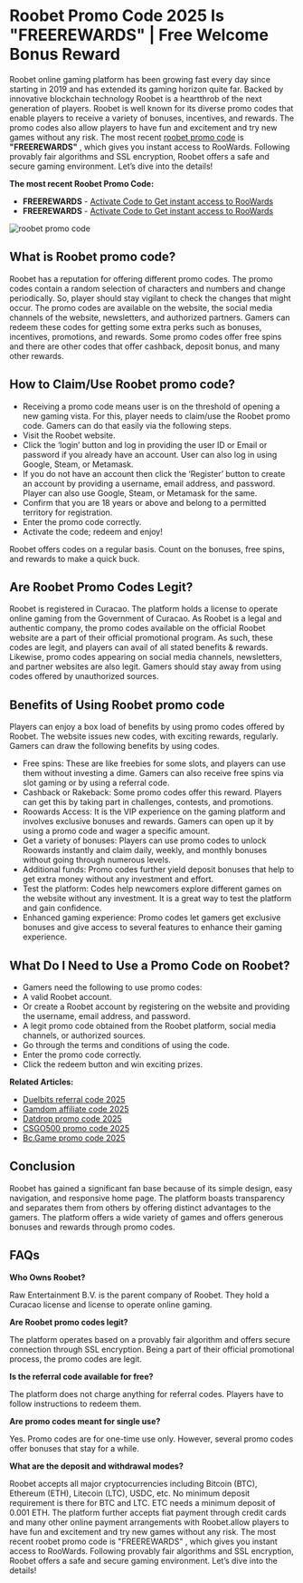 # Roobet Promo Code 2025 Is "FREEREWARDS" | Free Welcome Bonus Reward

Roobet online gaming platform has been growing fast every day since starting in 2019 and has extended its gaming horizon quite far. Backed by innovative blockchain technology Roobet is a heartthrob of the next generation of players. Roobet is well known for its diverse promo codes that enable players to receive a variety of bonuses, incentives, and rewards. The promo codes also allow players to have fun and excitement and try new games without any risk. The most recent [roobet promo code](https://x.com/roobet_code) is **"FREEREWARDS"** , which gives you instant access to RooWards. Following provably fair algorithms and SSL encryption, Roobet offers a safe and secure gaming environment. Let’s dive into the details!

**The most recent Roobet Promo Code:**
* **FREEREWARDS** - [Activate Code to Get instant access to RooWards](https://roobet.com/?ref=freerewards)
* **FREEREWARDS** - [Activate Code to Get instant access to RooWards](https://roobet.com/?ref=freerewards)

![roobet promo code](https://github.com/user-attachments/assets/6dfa8669-0353-4492-8d1f-d2ca6d483490)

## What is Roobet promo code?

Roobet has a reputation for offering different promo codes. The promo codes contain a random selection of characters and numbers and change periodically. So, player should stay vigilant to check the changes that might occur. The promo codes are available on the website, the social media channels of the website, newsletters, and authorized partners. Gamers can redeem these codes for getting some extra perks such as bonuses, incentives, promotions, and rewards. Some promo codes offer free spins and there are other codes that offer cashback, deposit bonus, and many other rewards.

## How to Claim/Use Roobet promo code?

* Receiving a promo code means user is on the threshold of opening a new gaming vista. For this, player needs to claim/use the Roobet promo code. Gamers can do that easily via the following steps. 
* Visit the Roobet website.
* Click the ‘login’ button and log in providing the user ID or Email or password if you already have an account. User can also log in using Google, Steam, or Metamask.
* If you do not have an account then click the ‘Register’ button to create an account by providing a username, email address, and password. Player can also use Google, Steam, or Metamask for the same.
* Confirm that you are 18 years or above and belong to a permitted territory for registration.
* Enter the promo code correctly.
* Activate the code; redeem and enjoy!

Roobet offers codes on a regular basis. Count on the bonuses, free spins, and rewards to make a quick buck.

## Are Roobet Promo Codes Legit?

Roobet is registered in Curacao. The platform holds a license to operate online gaming from the Government of Curacao. As Roobet is a legal and authentic company, the promo codes available on the official Roobet website are a part of their official promotional program. As such, these codes are legit, and players can avail of all stated benefits & rewards. Likewise, promo codes appearing on social media channels, newsletters, and partner websites are also legit. Gamers should stay away from using codes offered by unauthorized sources.

## Benefits of Using Roobet promo code
 
Players can enjoy a box load of benefits by using promo codes offered by Roobet. The website issues new codes, with exciting rewards, regularly. Gamers can draw the following benefits by using codes.

* Free spins: These are like freebies for some slots, and players can use them without investing a dime. Gamers can also receive free spins via slot gaming or by using a referral code.
* Cashback or Rakeback: Some promo codes offer this reward. Players can get this by taking part in challenges, contests, and promotions.
* Roowards Access: It is the VIP experience on the gaming platform and involves exclusive bonuses and rewards. Gamers can open up it by using a promo code and wager a specific amount.
* Get a variety of bonuses: Players can use promo codes to unlock Roowards instantly and claim daily, weekly, and monthly bonuses without going through numerous levels.
* Additional funds: Promo codes further yield deposit bonuses that help to get extra money without any investment and effort.
* Test the platform: Codes help newcomers explore different games on the website without any investment. It is a great way to test the platform and gain confidence.
* Enhanced gaming experience: Promo codes let gamers get exclusive bonuses and give access to several features to enhance their gaming experience.

## What Do I Need to Use a Promo Code on Roobet?
 
* Gamers need the following to use promo codes:
* A valid Roobet account.
* Or create a Roobet account by registering on the website and providing the username, email address, and password.
* A legit promo code obtained from the Roobet platform, social media channels, or authorized sources.
* Go through the terms and conditions of using the code.
* Enter the promo code correctly.
* Click the redeem button and win exciting prizes.

**Related Articles:**

* [Duelbits referral code 2025](https://github.com/csgocodes/duelbits-promo-code)
* [Gamdom affiliate code 2025](https://github.com/csgocodes/gamdom-promo-code)
* [Datdrop promo code 2025](https://github.com/csgocodes/datdrop-promo-code)
* [CSGO500 promo code 2025](https://github.com/csgocodes/csgo500-promo-code)
* [Bc.Game promo code 2025](https://github.com/csgocodes/bcgame-promo-code)

## Conclusion

Roobet has gained a significant fan base because of its simple design, easy navigation, and responsive home page. The platform boasts transparency and separates them from others by offering distinct advantages to the gamers. The platform offers a wide variety of games and offers generous bonuses and rewards through promo codes.

## FAQs

**Who Owns Roobet?**

Raw Entertainment B.V. is the parent company of Roobet. They hold a Curacao license and license to operate online gaming.

**Are Roobet promo codes legit?**

The platform operates based on a provably fair algorithm and offers secure connection through SSL encryption. Being a part of their official promotional process, the promo codes are legit.

**Is the referral code available for free?**

The platform does not charge anything for referral codes. Players have to follow instructions to redeem them.

**Are promo codes meant for single use?**

Yes. Promo codes are for one-time use only. However, several promo codes offer bonuses that stay for a while.

**What are the deposit and withdrawal modes?**

Roobet accepts all major cryptocurrencies including Bitcoin (BTC), Ethereum (ETH), Litecoin (LTC), USDC, etc. No minimum deposit requirement is there for BTC and LTC. ETC needs a minimum deposit of 0.001 ETH. The platform further accepts fiat payment through credit cards and many other online payment arrangements with Roobet.allow players to have fun and excitement and try new games without any risk. The most recent roobet promo code is "FREEREWARDS" , which gives you instant access to RooWards. Following provably fair algorithms and SSL encryption, Roobet offers a safe and secure gaming environment. Let’s dive into the details!
